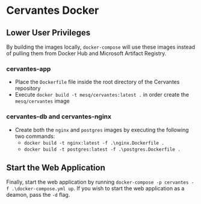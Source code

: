 # Cervantes Docker 

## Lower User Privileges
By building the images locally, `docker-compose` will use these images instead of pulling them from Docker Hub and Microsoft Artifact Registry.

### cervantes-app
- Place the `Dockerfile` file inside the root directory of the Cervantes repository
- Execute `docker build -t mesq/cervantes:latest .` in order create the `mesq/cervantes` image

### cervantes-db and cervantes-nginx
- Create both the `nginx` and `postgres` images by executing the following two commands:
	- `docker build -t nginx:latest -f .\nginx.Dockerfile .`
	- `docker build -t postgres:latest -f .\postgres.Dockerfile .`

## Start the Web Application
Finally, start the web application by running `docker-compose -p cervantes -f .\docker-compose.yml up`. If you wish to start the web application as a deamon, pass the `-d` flag.
